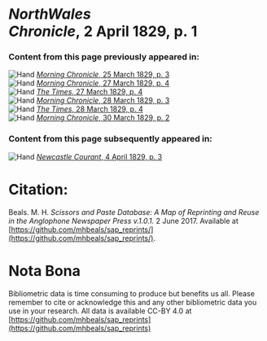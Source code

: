 # *NorthWales Chronicle*, 2 April 1829, p. 1  
  
### Content from this page previously appeared in:  
![Hand](http://scissorsandpaste.net/wp-content/uploads/2017/06/smallhandpointer.png) [*Morning Chronicle*, 25 March 1829, p. 3](https://mhbeals.github.io/sap_html/Morning-Chronicle/Morning-Chronicle-25-March-1829-p-3)  
![Hand](http://scissorsandpaste.net/wp-content/uploads/2017/06/smallhandpointer.png) [*Morning Chronicle*, 27 March 1829, p. 4](https://mhbeals.github.io/sap_html/Morning-Chronicle/Morning-Chronicle-27-March-1829-p-4)  
![Hand](http://scissorsandpaste.net/wp-content/uploads/2017/06/smallhandpointer.png) [*The Times*, 27 March 1829, p. 4](https://mhbeals.github.io/sap_html/The-Times/The-Times-27-March-1829-p-4)  
![Hand](http://scissorsandpaste.net/wp-content/uploads/2017/06/smallhandpointer.png) [*Morning Chronicle*, 28 March 1829, p. 3](https://mhbeals.github.io/sap_html/Morning-Chronicle/Morning-Chronicle-28-March-1829-p-3)  
![Hand](http://scissorsandpaste.net/wp-content/uploads/2017/06/smallhandpointer.png) [*The Times*, 28 March 1829, p. 4](https://mhbeals.github.io/sap_html/The-Times/The-Times-28-March-1829-p-4)  
![Hand](http://scissorsandpaste.net/wp-content/uploads/2017/06/smallhandpointer.png) [*Morning Chronicle*, 30 March 1829, p. 2](https://mhbeals.github.io/sap_html/Morning-Chronicle/Morning-Chronicle-30-March-1829-p-2)  
  
### Content from this page subsequently appeared in:  
![Hand](http://scissorsandpaste.net/wp-content/uploads/2017/06/smallhandpointer.png) [*Newcastle Courant*, 4 April 1829, p. 3](https://mhbeals.github.io/sap_html/Newcastle-Courant/Newcastle-Courant-4-April-1829-p-3)  


# Citation: 

Beals. M. H. *Scissors and Paste Database: A Map of Reprinting and Reuse in the Anglophone Newspaper Press v.1.0.1.* 2 June 2017. Available at [https://github.com/mhbeals/sap_reprints/](https://github.com/mhbeals/sap_reprints/). 

# Nota Bona

Bibliometric data is time consuming to produce but benefits us all. Please remember to cite or acknowledge this and any other bibliometric data you use in your research. All data is available CC-BY 4.0 at [https://github.com/mhbeals/sap_reprints](https://github.com/mhbeals/sap_reprints)
